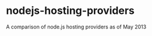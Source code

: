 nodejs-hosting-providers
========================

A comparison of node.js hosting providers as of May 2013
